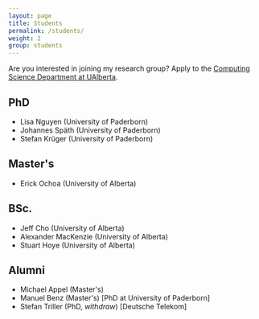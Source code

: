 ```yaml
---
layout: page
title: Students
permalink: /students/
weight: 2
group: students
---
```

Are you interested in joining my research group? Apply to the [Computing Science Department at UAlberta](https://www.ualberta.ca/computing-science/graduate-studies/programs-and-admissions/applications-and-admissions).

## PhD ##
* Lisa Nguyen (University of Paderborn)
* Johannes Späth (University of Paderborn)
* Stefan Krüger (University of Paderborn)

## Master's ##
* Erick Ochoa (University of Alberta)

## BSc. ##
* Jeff Cho (University of Alberta)
* Alexander MacKenzie (University of Alberta)
* Stuart Hoye (University of Alberta)


## Alumni ##
* Michael Appel (Master's)
* Manuel Benz (Master's) [PhD at University of Paderborn]
* Stefan Triller (PhD, *withdraw*) [Deutsche Telekom]
